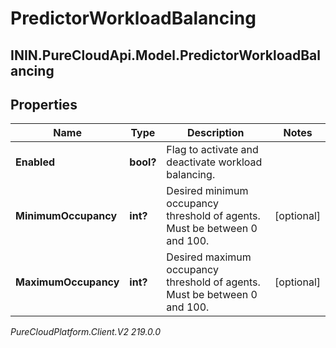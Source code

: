 # PredictorWorkloadBalancing

## ININ.PureCloudApi.Model.PredictorWorkloadBalancing

## Properties

|Name | Type | Description | Notes|
|------------ | ------------- | ------------- | -------------|
| **Enabled** | **bool?** | Flag to activate and deactivate workload balancing. | |
| **MinimumOccupancy** | **int?** | Desired minimum occupancy threshold of agents. Must be between 0 and 100. | [optional] |
| **MaximumOccupancy** | **int?** | Desired maximum occupancy threshold of agents. Must be between 0 and 100. | [optional] |



_PureCloudPlatform.Client.V2 219.0.0_
